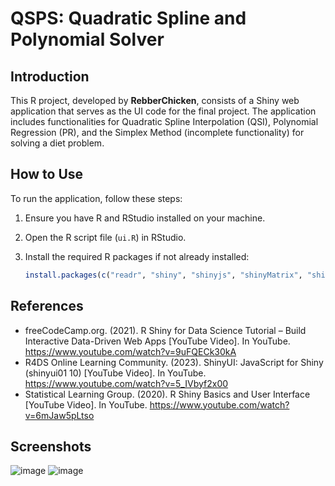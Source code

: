 # QSPS: Quadratic Spline and Polynomial Solver

## Introduction
This R project, developed by **RebberChicken**, consists of a Shiny web application that serves as the UI code for the final project. The application includes functionalities for Quadratic Spline Interpolation (QSI), Polynomial Regression (PR), and the Simplex Method (incomplete functionality) for solving a diet problem.

## How to Use
To run the application, follow these steps:

1. Ensure you have R and RStudio installed on your machine.
2. Open the R script file (`ui.R`) in RStudio.
3. Install the required R packages if not already installed:

   ```R
   install.packages(c("readr", "shiny", "shinyjs", "shinyMatrix", "shinythemes"))

## References
- freeCodeCamp.org. (2021). R Shiny for Data Science Tutorial – Build Interactive Data-Driven Web Apps [YouTube Video]. In YouTube. https://www.youtube.com/watch?v=9uFQECk30kA
- R4DS Online Learning Community. (2023). ShinyUI: JavaScript for Shiny (shinyui01 10) [YouTube Video]. In YouTube. https://www.youtube.com/watch?v=5_IVbyf2x00
- Statistical Learning Group. (2020). R Shiny Basics and User Interface [YouTube Video]. In YouTube. https://www.youtube.com/watch?v=6mJaw5pLtso

## Screenshots
![image](https://github.com/bernardjezua/QSPS/assets/90602869/928801d4-dbe6-4882-a88a-3c5dca8828f5)
![image](https://github.com/bernardjezua/QSPS/assets/90602869/ec82c946-09ed-43e9-8a8c-95d8c3135272)
